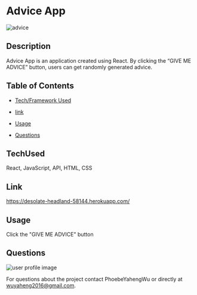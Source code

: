 # Advice App

![advice](https://user-images.githubusercontent.com/52837649/89700222-95827580-d8fa-11ea-8e4a-5de4b172251e.gif)

## Description
Advice App is an application created using React.  By clicking the “GIVE ME ADVICE” button, users can get randomly generated advice. 


## Table of Contents

* [Tech/Framework Used](#TechUsed)

* [link](#Link)

* [Usage](#usage) 

* [Questions](#Questions)


## TechUsed
React, JavaScript, API, HTML, CSS

## Link
https://desolate-headland-58144.herokuapp.com/

## Usage
Click the "GIVE ME ADVICE" button

## Questions
![user profile image](https://avatars0.githubusercontent.com/u/52837649?v=4)

For questions about the project contact PhoebeYahengWu or directly at wuyaheng2016@gmail.com.


